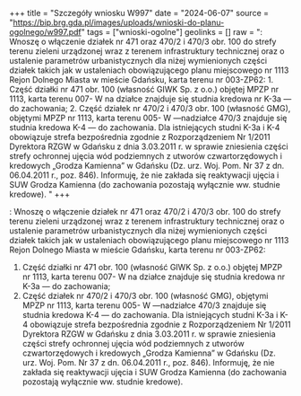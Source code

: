 +++
title = "Szczegóły wniosku W997"
date = "2024-06-07"
source = "https://bip.brg.gda.pl/images/uploads/wnioski-do-planu-ogolnego/w997.pdf"
tags = ["wnioski-ogolne"]
geolinks = []
raw = ": Wnoszę o włączenie działek nr 471 oraz 470/2 i 470/3 obr. 100 do strefy terenu zieleni urządzonej wraz z terenem infrastruktury technicznej oraz o ustalenie parametrów urbanistycznych dla niżej wymienionych części działek takich jak w ustaleniach obowiązującego planu miejscowego nr 1113 Rejon Dolnego Miasta w mieście Gdańsku, karta terenu nr 003-ZP62: 1. Część działki nr 471 obr. 100 (własność GIWK Sp. z o.o.) objętej MPZP nr 1113, karta terenu 007- W na działce znajduje się studnia kredowa nr K-3a — do zachowania; 2. Część działek nr 470/2 i 470/3 obr. 100 (własność GMG), objętymi MPZP nr 1113, karta terenu 005- W —nadziałce 470/3 znajduje się studnia kredowa K-4 — do zachowania. Dla istniejących studni K-3a i K-4 obowiązuje strefa bezpośrednia zgodnie z Rozporządzeniem Nr 1/2011 Dyrektora RZGW w Gdańsku z dnia 3.03.2011 r. w sprawie zniesienia części strefy ochronnej ujęcia wód podziemnych z utworów czwartorzędowych i kredowych „Grodza Kamienna” w Gdańsku (Dz. urz. Woj. Pom. Nr 37 z dn. 06.04.2011 r., poz. 846). Informuję, że nie zakłada się reaktywacji ujęcia i SUW Grodza Kamienna (do zachowania pozostają wyłącznie ww. studnie kredowe). "
+++

: Wnoszę o włączenie działek nr 471 oraz 470/2 i 470/3 obr. 100 do strefy terenu zieleni urządzonej
wraz z terenem infrastruktury technicznej oraz o ustalenie parametrów urbanistycznych dla niżej wymienionych
części działek takich jak w ustaleniach obowiązującego planu miejscowego nr 1113 Rejon Dolnego Miasta
w mieście Gdańsku, karta terenu nr 003-ZP62:
1. Część działki nr 471 obr. 100 (własność GIWK Sp. z o.o.) objętej MPZP nr 1113, karta terenu 007-
W na działce znajduje się studnia kredowa nr K-3a — do zachowania;
2. Część działek nr 470/2 i 470/3 obr. 100 (własność GMG), objętymi MPZP nr 1113, karta terenu 005-
W —nadziałce 470/3 znajduje się studnia kredowa K-4 — do zachowania.
Dla istniejących studni K-3a i K-4 obowiązuje strefa bezpośrednia zgodnie z Rozporządzeniem Nr 1/2011
Dyrektora RZGW w Gdańsku z dnia 3.03.2011 r. w sprawie zniesienia części strefy ochronnej ujęcia wód
podziemnych z utworów czwartorzędowych i kredowych „Grodza Kamienna” w Gdańsku (Dz. urz. Woj. Pom.
Nr 37 z dn. 06.04.2011 r., poz. 846).
Informuję, że nie zakłada się reaktywacji ujęcia i SUW Grodza Kamienna (do zachowania pozostają wyłącznie
ww. studnie kredowe).



